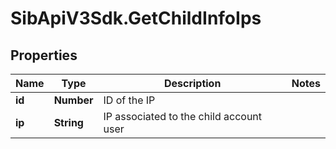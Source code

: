 # SibApiV3Sdk.GetChildInfoIps

## Properties
Name | Type | Description | Notes
------------ | ------------- | ------------- | -------------
**id** | **Number** | ID of the IP | 
**ip** | **String** | IP associated to the child account user | 


